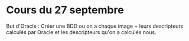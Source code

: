 # Cours du 27 septembre

But d'Oracle : Créer une BDD ou on a chaque image + leurs descripteurs calculés par Oracle et les descripteurs qu'on a calculés nous.
